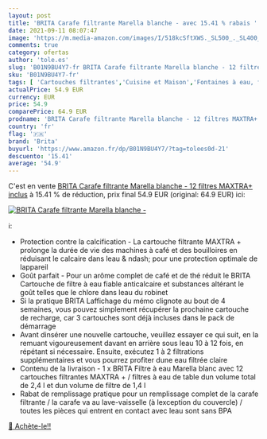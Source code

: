 ```yaml
---
layout: post
title: 'BRITA Carafe filtrante Marella blanche - avec 15.41 % rabais '
date: 2021-09-11 08:07:47
image: 'https://m.media-amazon.com/images/I/518kcSftXWS._SL500_._SL400_.jpg'
comments: true
category: ofertas
author: 'tole.es'
slug: 'B01N9BU4Y7-fr BRITA Carafe filtrante Marella blanche - 12 filtres...'
sku: 'B01N9BU4Y7-fr'
tags: [ 'Cartouches filtrantes','Cuisine et Maison','Fontaines à eau, filtres et cartouches','brita', ]
actualPrice: 54.9 EUR
currency: EUR
price: 54.9
comparePrice: 64.9 EUR
prodname: 'BRITA Carafe filtrante Marella blanche - 12 filtres MAXTRA+ inclus'
country: 'fr'
flag: '🇫🇷'
brand: 'Brita'
buyurl: 'https://www.amazon.fr/dp/B01N9BU4Y7/?tag=tolees0d-21'
descuento: '15.41'
average: '54.9'
---
```


C'est en vente [BRITA Carafe filtrante Marella blanche - 12 filtres MAXTRA+ inclus](https://www.amazon.fr/dp/B01N9BU4Y7/?tag=tolees0d-21)  à  15.41 % de réduction, prix final  54.9 EUR (original: 64.9 EUR) ici:

[![BRITA Carafe filtrante Marella blanche -](https://m.media-amazon.com/images/I/518kcSftXWS._SL500_._SL400_.jpg)](https://www.amazon.fr/dp/B01N9BU4Y7/?tag=tolees0d-21)

ℹ️:

- Protection contre la calcification - La cartouche filtrante MAXTRA + prolonge la durée de vie des machines à café et des bouilloires en réduisant le calcaire dans leau & ndash; pour une protection optimale de lappareil
- Goût parfait - Pour un arôme complet de café et de thé réduit le BRITA Cartouche de filtre à eau fiable anticalcaire et substances altérant le goût telles que le chlore dans leau du robinet
- Si la pratique BRITA Laffichage du mémo clignote au bout de 4 semaines, vous pouvez simplement récupérer la prochaine cartouche de recharge, car 3 cartouches sont déjà incluses dans le pack de démarrage
- Avant dinsérer une nouvelle cartouche, veuillez essayer ce qui suit, en la remuant vigoureusement davant en arrière sous leau 10 à 12 fois, en répétant si nécessaire. Ensuite, exécutez 1 à 2 filtrations supplémentaires et vous pourrez profiter dune eau filtrée claire
- Contenu de la livraison - 1 x BRITA Filtre à eau Marella blanc avec 12 cartouches filtrantes MAXTRA + / filtres à eau de table dun volume total de 2,4 l et dun volume de filtre de 1,4 l
- Rabat de remplissage pratique pour un remplissage complet de la carafe filtrante / la carafe va au lave-vaisselle (à lexception du couvercle) / toutes les pièces qui entrent en contact avec leau sont sans BPA

[🛒 Achète-le!!](https://www.amazon.fr/dp/B01N9BU4Y7/?tag=tolees0d-21)
